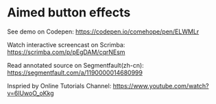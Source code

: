 # Aimed button effects

See demo on Codepen: https://codepen.io/comehope/pen/ELWMLr

Watch interactive screencast on Scrimba: https://scrimba.com/p/pEgDAM/cqrNEsm

Read annotated source on Segmentfault(zh-cn): https://segmentfault.com/a/1190000014680999

Inspried by Online Tutorials Channel: https://www.youtube.com/watch?v=6lUwoO_oKkg
